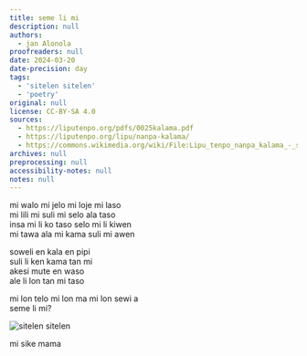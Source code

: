 ```yaml
---
title: seme li mi
description: null
authors:
  - jan Alonola
proofreaders: null
date: 2024-03-20
date-precision: day
tags:
  - 'sitelen sitelen'
  - 'poetry'
original: null
license: CC-BY-SA 4.0
sources:
  - https://liputenpo.org/pdfs/0025kalama.pdf
  - https://liputenpo.org/lipu/nanpa-kalama/
  - https://commons.wikimedia.org/wiki/File:Lipu_tenpo_nanpa_kalama_-_sitelen_sitelen.png
archives: null
preprocessing: null
accessibility-notes: null
notes: null
---
```


mi walo mi jelo mi loje mi laso  
mi lili mi suli mi selo ala taso  
insa mi li ko taso selo mi li kiwen  
mi tawa ala mi kama suli mi awen

soweli en kala en pipi  
suli li ken kama tan mi  
akesi mute en waso  
ale li lon tan mi taso

mi lon telo mi lon ma mi lon sewi a  
seme li mi?

![sitelen sitelen](https://upload.wikimedia.org/wikipedia/commons/9/96/Lipu_tenpo_nanpa_kalama_-_sitelen_sitelen.png)

mi sike mama